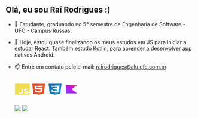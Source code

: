 ## Olá, eu sou Raí Rodrigues :)

- 🔭 Estudante, graduando no 5° semestre de Engenharia de Software - UFC - Campus Russas.
- 🌱 Hoje, estou quase finalizando os meus estudos em JS para iniciar a estudar React. Também estudo Kotlin, para aprender a desenvolver app nativos Android.
- 📫 Entre em contato pelo e-mail: rairodrigues@alu.ufc.com.br

  <div style="display: inline_block"><br>
    <img align="center" alt="Rai-Js" height="30" width="40" src="https://raw.githubusercontent.com/devicons/devicon/master/icons/javascript/javascript-plain.svg">
    <img align="center" alt="Rai-HTML" height="30" width="40" src="https://raw.githubusercontent.com/devicons/devicon/master/icons/html5/html5-original.svg">
    <img align="center" alt="Rai-CSS" height="30" width="40" src="https://raw.githubusercontent.com/devicons/devicon/master/icons/css3/css3-original.svg">
   <img align="center" alt="Rai-CSS" height="30" width="40" src="https://raw.githubusercontent.com/devicons/devicon/master/icons/kotlin/kotlin-original.svg">
  </div>
  
  ##

  <div> 
    <a href="https://www.instagram.com/rrdeveloper_?igsh=MXNpa2RtbG03Z2h5MA%3D%3D&utm_source=qr" target="_blank"><img src="https://img.shields.io/badge/-Instagram-%23E4405F?style=for-the-badge&logo=instagram&logoColor=white" target="_blank"></a>
    <a href="https://www.linkedin.com/in/rai-da-silva-r-656b5720b/" target="_blank"><img src="https://img.shields.io/badge/-LinkedIn-%230077B5?style=for-the-badge&logo=linkedin&logoColor=white" target="_blank"></a> 
  
  </div>





